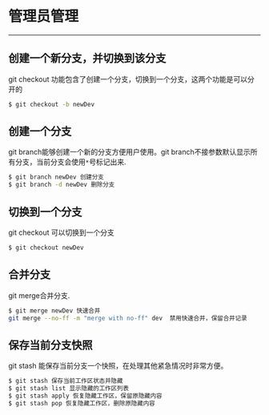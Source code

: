 # 管理员管理
---
## 创建一个新分支，并切换到该分支
git checkout 功能包含了创建一个分支，切换到一个分支，这两个功能是可以分开的
```bash
$ git checkout -b newDev
```

## 创建一个分支
git branch能够创建一个新的分支方便用户使用。git branch不接参数默认显示所有分支，当前分支会使用`*`号标记出来.
```bash
$ git branch newDev 创建分支
$ git branch -d newDev 删除分支
```

## 切换到一个分支
git checkout 可以切换到一个分支
```bash
$ git checkout newDev
```

## 合并分支
git merge合并分支.
```bash
$ git merge newDev 快速合并
git merge --no-ff -m "merge with no-ff" dev  禁用快速合并，保留合并记录
```

## 保存当前分支快照
 git stash 能保存当前分支一个快照，在处理其他紧急情况时非常方便。
  ```bash
  $ git stash 保存当前工作区状态并隐藏
  $ git stash list 显示隐藏的工作区列表
  $ git stash apply 恢复隐藏工作区，保留原隐藏内容
  $ git stash pop 恢复隐藏工作区，删除原隐藏内容
   ```
